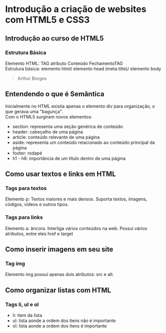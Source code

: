 # Introdução a criação de websites com HTML5 e CSS3

## Introdução ao curso de HTML5

### Estrutura Básica
Elemento HTML: TAG atributo Conteúdo FechamentoTAG  
Estrutura básica: elemento html/ elemento head (meta title)/ elemento body  

> <!DOCTYPE html>
> <html>
>   <head>
>     <meta charset="utf-8">
>     <title> Arthur Borges </title>
>   </head>
>   <body>
>     Arthur Borges
>   </body>
> </html>

## Entendendo o que é Semântica
Inicialmente no HTML existia apenas o elemento div para organização, o que gerava uma "bagunça".  
Com o HTML5 surgiram novos elementos:  
- section: representa uma seção genérica de conteúdo
- header: cabeçalho de uma página
- article: conteúdo relevante de uma página
- aside: representa um conteúdo relacionado ao conteúdo principal da página
- footer: rodapé
- h1 - h6: importância de um título dentro de uma página

## Como usar textos e links em HTML
### Tags para textos
Elemento p: Textos maiores e mais densos. Suporta textos, imagens, códigos, vídeos e outros tipos.

### Tags para links
Elemento a: âncora. Interliga vários conteúdos na web. Possui vários atributos, entre eles href e target

## Como inserir imagens em seu site
### Tag img
Elemento img possui apenas dois atributos: src e alt.

## Como organizar listas com HTML
### Tags li, ul e ol
- li: item da lista
- ul: lista aonde a ordem dos itens não é importante
- ol: lista aonde a ordem dos itens é importante
